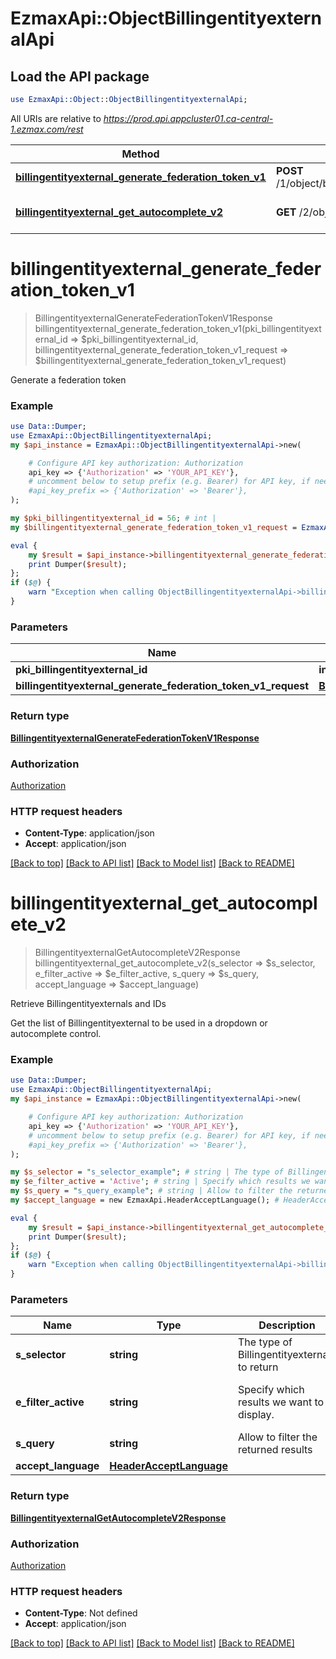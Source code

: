 # EzmaxApi::ObjectBillingentityexternalApi

## Load the API package
```perl
use EzmaxApi::Object::ObjectBillingentityexternalApi;
```

All URIs are relative to *https://prod.api.appcluster01.ca-central-1.ezmax.com/rest*

Method | HTTP request | Description
------------- | ------------- | -------------
[**billingentityexternal_generate_federation_token_v1**](ObjectBillingentityexternalApi.md#billingentityexternal_generate_federation_token_v1) | **POST** /1/object/billingentityexternal/{pkiBillingentityexternalID}/generateFederationToken | Generate a federation token
[**billingentityexternal_get_autocomplete_v2**](ObjectBillingentityexternalApi.md#billingentityexternal_get_autocomplete_v2) | **GET** /2/object/billingentityexternal/getAutocomplete/{sSelector} | Retrieve Billingentityexternals and IDs


# **billingentityexternal_generate_federation_token_v1**
> BillingentityexternalGenerateFederationTokenV1Response billingentityexternal_generate_federation_token_v1(pki_billingentityexternal_id => $pki_billingentityexternal_id, billingentityexternal_generate_federation_token_v1_request => $billingentityexternal_generate_federation_token_v1_request)

Generate a federation token



### Example
```perl
use Data::Dumper;
use EzmaxApi::ObjectBillingentityexternalApi;
my $api_instance = EzmaxApi::ObjectBillingentityexternalApi->new(

    # Configure API key authorization: Authorization
    api_key => {'Authorization' => 'YOUR_API_KEY'},
    # uncomment below to setup prefix (e.g. Bearer) for API key, if needed
    #api_key_prefix => {'Authorization' => 'Bearer'},
);

my $pki_billingentityexternal_id = 56; # int | 
my $billingentityexternal_generate_federation_token_v1_request = EzmaxApi::Object::BillingentityexternalGenerateFederationTokenV1Request->new(); # BillingentityexternalGenerateFederationTokenV1Request | 

eval {
    my $result = $api_instance->billingentityexternal_generate_federation_token_v1(pki_billingentityexternal_id => $pki_billingentityexternal_id, billingentityexternal_generate_federation_token_v1_request => $billingentityexternal_generate_federation_token_v1_request);
    print Dumper($result);
};
if ($@) {
    warn "Exception when calling ObjectBillingentityexternalApi->billingentityexternal_generate_federation_token_v1: $@\n";
}
```

### Parameters

Name | Type | Description  | Notes
------------- | ------------- | ------------- | -------------
 **pki_billingentityexternal_id** | **int**|  | 
 **billingentityexternal_generate_federation_token_v1_request** | [**BillingentityexternalGenerateFederationTokenV1Request**](BillingentityexternalGenerateFederationTokenV1Request.md)|  | 

### Return type

[**BillingentityexternalGenerateFederationTokenV1Response**](BillingentityexternalGenerateFederationTokenV1Response.md)

### Authorization

[Authorization](../README.md#Authorization)

### HTTP request headers

 - **Content-Type**: application/json
 - **Accept**: application/json

[[Back to top]](#) [[Back to API list]](../README.md#documentation-for-api-endpoints) [[Back to Model list]](../README.md#documentation-for-models) [[Back to README]](../README.md)

# **billingentityexternal_get_autocomplete_v2**
> BillingentityexternalGetAutocompleteV2Response billingentityexternal_get_autocomplete_v2(s_selector => $s_selector, e_filter_active => $e_filter_active, s_query => $s_query, accept_language => $accept_language)

Retrieve Billingentityexternals and IDs

Get the list of Billingentityexternal to be used in a dropdown or autocomplete control.

### Example
```perl
use Data::Dumper;
use EzmaxApi::ObjectBillingentityexternalApi;
my $api_instance = EzmaxApi::ObjectBillingentityexternalApi->new(

    # Configure API key authorization: Authorization
    api_key => {'Authorization' => 'YOUR_API_KEY'},
    # uncomment below to setup prefix (e.g. Bearer) for API key, if needed
    #api_key_prefix => {'Authorization' => 'Bearer'},
);

my $s_selector = "s_selector_example"; # string | The type of Billingentityexternals to return
my $e_filter_active = 'Active'; # string | Specify which results we want to display.
my $s_query = "s_query_example"; # string | Allow to filter the returned results
my $accept_language = new EzmaxApi.HeaderAcceptLanguage(); # HeaderAcceptLanguage | 

eval {
    my $result = $api_instance->billingentityexternal_get_autocomplete_v2(s_selector => $s_selector, e_filter_active => $e_filter_active, s_query => $s_query, accept_language => $accept_language);
    print Dumper($result);
};
if ($@) {
    warn "Exception when calling ObjectBillingentityexternalApi->billingentityexternal_get_autocomplete_v2: $@\n";
}
```

### Parameters

Name | Type | Description  | Notes
------------- | ------------- | ------------- | -------------
 **s_selector** | **string**| The type of Billingentityexternals to return | 
 **e_filter_active** | **string**| Specify which results we want to display. | [optional] [default to &#39;Active&#39;]
 **s_query** | **string**| Allow to filter the returned results | [optional] 
 **accept_language** | [**HeaderAcceptLanguage**](.md)|  | [optional] 

### Return type

[**BillingentityexternalGetAutocompleteV2Response**](BillingentityexternalGetAutocompleteV2Response.md)

### Authorization

[Authorization](../README.md#Authorization)

### HTTP request headers

 - **Content-Type**: Not defined
 - **Accept**: application/json

[[Back to top]](#) [[Back to API list]](../README.md#documentation-for-api-endpoints) [[Back to Model list]](../README.md#documentation-for-models) [[Back to README]](../README.md)

